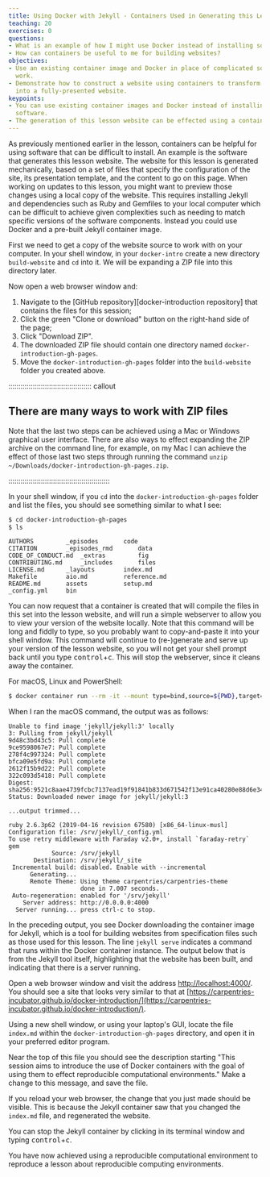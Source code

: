 ```yaml
---
title: Using Docker with Jekyll - Containers Used in Generating this Lesson
teaching: 20
exercises: 0
questions:
- What is an example of how I might use Docker instead of installing software?
- How can containers be useful to me for building websites?
objectives:
- Use an existing container image and Docker in place of complicated software installation
  work.
- Demonstrate how to construct a website using containers to transform a specification
  into a fully-presented website.
keypoints:
- You can use existing container images and Docker instead of installing additional
  software.
- The generation of this lesson website can be effected using a container.
---
```


As previously mentioned earlier in the lesson, containers can be helpful for
using software that can be difficult to install.  An example is the software
that generates this lesson website.  The website for this lesson is generated mechanically,
based on a set of files that specify the configuration of the site, its presentation template,
and the content to go on this page.  When working on updates to this lesson,
you might want to preview those changes using a local copy of the website.
This requires installing Jekyll and dependencies such as Ruby and Gemfiles to your local computer
which can be difficult to achieve given complexities such as needing to match specific versions of the software components. Instead you could use Docker and a pre-built Jekyll container image.

First we need to get a copy of the website source to work with on your computer.
In your shell window, in your `docker-intro` create a new directory `build-website` and `cd` into it. We will be expanding a ZIP file into this directory later.

Now open a web browser window and:

1. Navigate to the [GitHub repository][docker-introduction repository] that contains the files for this session;
2. Click the green "Clone or download" button on the right-hand side of the page;
3. Click "Download ZIP".
4. The downloaded ZIP file should contain one directory named `docker-introduction-gh-pages`.
5. Move the `docker-introduction-gh-pages` folder into the `build-website` folder you created above.

:::::::::::::::::::::::::::::::::::::::::  callout

## There are many ways to work with ZIP files

Note that the last two steps can be achieved using a Mac or Windows graphical user interface. There are also ways to effect expanding the ZIP archive on the command line, for example, on my Mac I can achieve the effect of those last two steps through running the command `unzip ~/Downloads/docker-introduction-gh-pages.zip`.


::::::::::::::::::::::::::::::::::::::::::::::::::

In your shell window, if you `cd` into the `docker-introduction-gh-pages` folder and list the files, you should see something similar to what I see:

```bash
$ cd docker-introduction-gh-pages
$ ls
```

```output
AUTHORS			_episodes		code
CITATION		_episodes_rmd		data
CODE_OF_CONDUCT.md	_extras			fig
CONTRIBUTING.md		_includes		files
LICENSE.md		_layouts		index.md
Makefile		aio.md			reference.md
README.md		assets			setup.md
_config.yml		bin
```

You can now request that a container is created that will compile the files in this set into the lesson website, and will run a simple webserver to allow you to view your version of the website locally. Note that this command will be long and fiddly to type, so you probably want to copy-and-paste it into your shell window. This command will continue to (re-)generate and serve up your version of the lesson website, so you will not get your shell prompt back until you type <kbd>control</kbd>\+<kbd>c</kbd>. This will stop the webserver, since it cleans away the container.

For macOS, Linux and PowerShell:

```bash
$ docker container run --rm -it --mount type=bind,source=${PWD},target=/srv/jekyll -p 127.0.0.1:4000:4000 jekyll/jekyll:3 jekyll serve
```

When I ran the macOS command, the output was as follows:

```output
Unable to find image 'jekyll/jekyll:3' locally
3: Pulling from jekyll/jekyll
9d48c3bd43c5: Pull complete 
9ce9598067e7: Pull complete 
278f4c997324: Pull complete 
bfca09e5fd9a: Pull complete 
2612f15b9d22: Pull complete 
322c093d5418: Pull complete 
Digest: sha256:9521c8aae4739fcbc7137ead19f91841b833d671542f13e91ca40280e88d6e34
Status: Downloaded newer image for jekyll/jekyll:3

...output trimmed...

ruby 2.6.3p62 (2019-04-16 revision 67580) [x86_64-linux-musl]
Configuration file: /srv/jekyll/_config.yml
To use retry middleware with Faraday v2.0+, install `faraday-retry` gem
            Source: /srv/jekyll
       Destination: /srv/jekyll/_site
 Incremental build: disabled. Enable with --incremental
      Generating... 
      Remote Theme: Using theme carpentries/carpentries-theme
                    done in 7.007 seconds.
 Auto-regeneration: enabled for '/srv/jekyll'
    Server address: http://0.0.0.0:4000
  Server running... press ctrl-c to stop.
```

In the preceding output, you see Docker downloading the container image for Jekyll, which is a tool for building websites from specification files such as those used for this lesson. The line `jekyll serve` indicates a command that runs within the Docker container instance. The output below that is from the Jekyll tool itself, highlighting that the website has been built, and indicating that there is a server running.

Open a web browser window and visit the address [http://localhost:4000/](https://localhost:4000/). You should see a site that looks very similar to that at [https://carpentries-incubator.github.io/docker-introduction/](https://carpentries-incubator.github.io/docker-introduction/).

Using a new shell window, or using your laptop's GUI, locate the file `index.md` within the `docker-introduction-gh-pages` directory, and open it in your preferred editor program.

Near the top of this file you should see the description starting "This session aims to introduce the use of Docker containers with the goal of using them to effect reproducible computational environments." Make a change to this message, and save the file.

If you reload your web browser, the change that you just made should be visible. This is because the Jekyll container saw that you changed the `index.md` file, and regenerated the website.

You can stop the Jekyll container by clicking in its terminal window and typing <kbd>control</kbd>\+<kbd>c</kbd>.

You have now achieved using a reproducible computational environment to reproduce a lesson about reproducible computing environments.



<!--  LocalWords:  keypoints _episodes_rmd CODE_OF_CONDUCT.md aio.md
 -->

<!--  LocalWords:  CONTRIBUTING.md LICENSE.md index.md reference.md
 -->

<!--  LocalWords:  README.md setup.md _config.yml webserver srv
 -->

<!--  LocalWords:  jekyll x86_64-linux-musl favicons github.io
 -->

<!--  LocalWords:  links.md _episodes_rmd _config.yml endcomment
 -->
